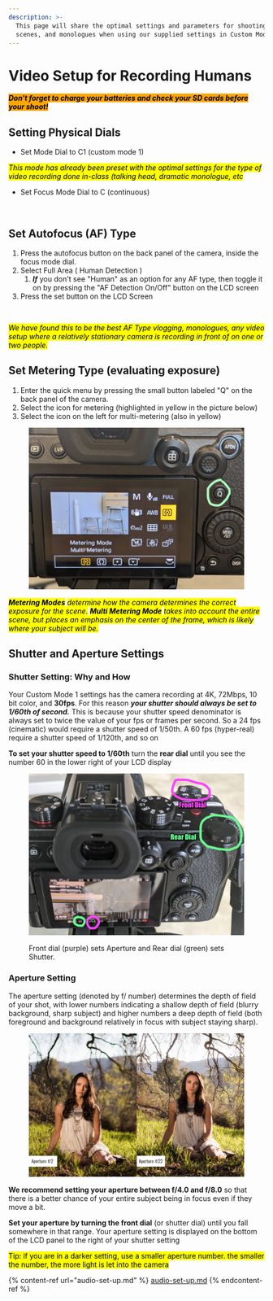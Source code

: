 ```yaml
---
description: >-
  This page will share the optimal settings and parameters for shooting actors,
  scenes, and monologues when using our supplied settings in Custom Mode 1
---
```


# Video Setup for Recording Humans

_<mark style="background-color:orange;">**Don't forget to charge your batteries and check your SD cards before your shoot!**</mark>_

## Setting Physical Dials

* Set Mode Dial to C1 (custom mode 1)

_<mark style="background-color:yellow;">This mode has already been preset with the optimal settings for the type of video recording done in-class (talking head, dramatic monologue, etc</mark>_

* Set Focus Mode Dial to C (continuous)

<figure><img src="../../../.gitbook/assets/Mode Dial and Focus Mode.png" alt=""><figcaption></figcaption></figure>

## Set Autofocus (AF) Type

1. Press the autofocus button on the back panel of the camera, inside the focus mode dial.
2. Select Full Area ( Human Detection )
   1. _**If**_ you don't see "Human" as an option for any AF type, then toggle it on by pressing the "AF Detection On/Off" button on the LCD screen
3. Press the set button on the LCD Screen

<figure><img src="../../../.gitbook/assets/Autofocus Type.png" alt=""><figcaption></figcaption></figure>

_<mark style="background-color:yellow;">We have found this to be the best AF Type   vlogging, monologues, any video setup where a relatively stationary camera is recording in front of on one or two people.</mark>_&#x20;

## Set Metering Type (evaluating exposure)

1. Enter the quick menu by pressing the small button labeled "Q" on the back panel of the camera.
2. Select the icon for metering (highlighted in yellow in the picture below)
3. Select the icon on the left for multi-metering (also in yellow)

<figure><img src="../../../.gitbook/assets/Multimetering Mode.jpg" alt=""><figcaption></figcaption></figure>

_<mark style="background-color:yellow;">**Metering Modes**</mark> <mark style="background-color:yellow;"></mark><mark style="background-color:yellow;">determine how the camera determines the correct exposure for the scene.</mark> <mark style="background-color:yellow;"></mark><mark style="background-color:yellow;">**Multi Metering Mode**</mark> <mark style="background-color:yellow;"></mark><mark style="background-color:yellow;">takes into account the entire scene, but places an emphasis on the center of the frame, which is likely where your subject will be.</mark>_&#x20;

## Shutter and Aperture Settings

### Shutter Setting: Why and How

Your Custom Mode 1 settings has the camera recording at 4K, 72Mbps, 10 bit color, and **30fps**. For this reason _**your shutter should always be set to 1/60th of second.**_ This is because your shutter speed denominator is always set to twice the value of your fps or frames per second. So a 24 fps (cinematic) would require a shutter speed of 1/50th. A 60 fps (hyper-real) require a shutter speed of 1/120th, and so on

**To set your shutter speed to 1/60th** turn the **rear dial** until you see the number 60 in the lower right of your LCD display

<figure><img src="../../../.gitbook/assets/Shutter and Aperture Dials.jpg" alt=""><figcaption><p>Front dial (purple) sets Aperture and Rear dial (green) sets Shutter.</p></figcaption></figure>

### **Aperture Setting**

The aperture setting (denoted by f/ number) determines the depth of field of your shot, with lower numbers indicating a shallow depth of field (blurry background, sharp subject) and higher numbers a deep depth of field (both foreground and background relatively in focus with subject staying sharp).

<figure><img src="../../../.gitbook/assets/aperture-depth-of-field-example.jpeg" alt=""><figcaption></figcaption></figure>

**We recommend setting your aperture between f/4.0 and f/8.0** so that there is a better chance of your entire subject being in focus even if they move a bit. &#x20;

**Set your aperture by turning the front dial** (or shutter dial) until you fall somewhere in that range. Your aperture setting is displayed on the bottom of the LCD panel to the right of your shutter setting&#x20;

<mark style="background-color:yellow;">Tip: if you are in a darker setting, use a smaller aperture number. the smaller the number, the more light is let into the camera</mark>&#x20;



{% content-ref url="audio-set-up.md" %}
[audio-set-up.md](audio-set-up.md)
{% endcontent-ref %}
